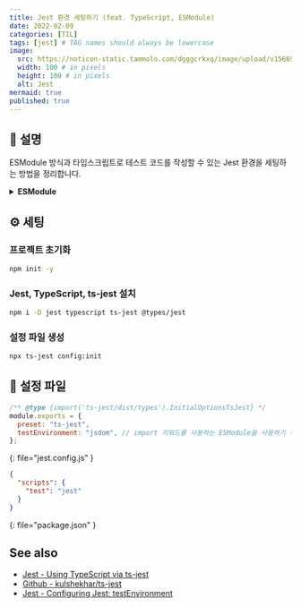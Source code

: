 ```yaml
---
title: Jest 환경 세팅하기 (feat. TypeScript, ESModule)
date: 2022-02-09
categories: [TIL]
tags: [jest] # TAG names should always be lowercase
image:
  src: https://noticon-static.tammolo.com/dgggcrkxq/image/upload/v1566919905/noticon/c5qc9a9sytsnqmi4ixjz.png
  width: 100 # in pixels
  height: 100 # in pixels
  alt: Jest
mermaid: true
published: true
---
```


## 💁 설명

ESModule 방식과 타입스크립트로 테스트 코드를 작성할 수 있는 Jest 환경을 세팅하는 방법을 정리합니다.

<details>
<summary><strong>ESModule</strong></summary>

ES6에 도입된 모듈 시스템으로 <code class="language-plaintext highlighter-rouge">import</code>, <code class="language-plaintext highlighter-rouge">export</code>를 사용합니다.

</details>

## ⚙️ 세팅

### 프로젝트 초기화

```bash
npm init -y
```

### Jest, TypeScript, ts-jest 설치

```bash
npm i -D jest typescript ts-jest @types/jest
```

### 설정 파일 생성

```bash
npx ts-jest config:init
```

## 📜 설정 파일

<!-- prettier-ignore-start -->
```js
/** @type {import('ts-jest/dist/types').InitialOptionsTsJest} */
module.exports = {
  preset: "ts-jest",
  testEnvironment: "jsdom", // import 키워드를 사용하는 ESModule을 사용하기 위해 jsdom으로 설정한다.
};
```
{: file="jest.config.js" }
<!-- prettier-ignore-end -->

<!-- prettier-ignore-start -->
```json
{
  "scripts": {
    "test": "jest"
  }
}
```
{: file="package.json" }
<!-- prettier-ignore-end -->

## See also

- [Jest - Using TypeScript via ts-jest](https://jestjs.io/docs/getting-started#using-typescript-via-ts-jest)
- [Github - kulshekhar/ts-jest](https://github.com/kulshekhar/ts-jest)
- [Jest - Configuring Jest: testEnvironment](https://jestjs.io/docs/configuration#testenvironment-string)
